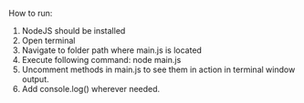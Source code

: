 How to run:
1) NodeJS should be installed
2) Open terminal
3) Navigate to folder path where main.js is located
4) Execute following command:
    node main.js
5) Uncomment methods in main.js to see them in action in terminal window output.
6) Add console.log() wherever needed.